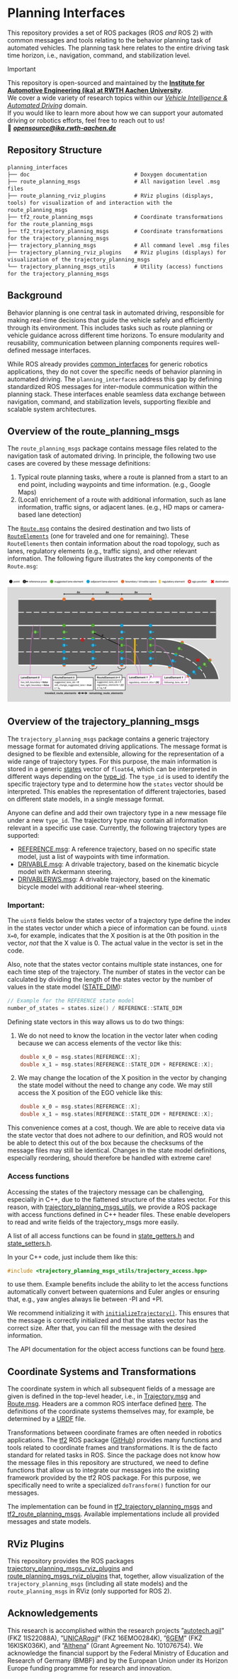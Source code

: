 # Planning Interfaces

This repository provides a set of ROS packages (ROS *and* ROS 2) with common messages and tools relating to the behavior planning task of automated vehicles. The planning task here relates to the entire driving task time horizon, i.e., navigation, command, and stabilization level.

> [!IMPORTANT]  
> This repository is open-sourced and maintained by the [**Institute for Automotive Engineering (ika) at RWTH Aachen University**](https://www.ika.rwth-aachen.de/).  
> We cover a wide variety of research topics within our [*Vehicle Intelligence & Automated Driving*](https://www.ika.rwth-aachen.de/en/competences/fields-of-research/vehicle-intelligence-automated-driving.html) domain.  
> If you would like to learn more about how we can support your automated driving or robotics efforts, feel free to reach out to us!  
> :email: ***opensource@ika.rwth-aachen.de***

## Repository Structure

```
planning_interfaces
├── doc                                 # Doxygen documentation
├── route_planning_msgs                 # All navigation level .msg files
├── route_planning_rviz_plugins         # RViz plugins (displays, tools) for visualization of and interaction with the route_planning_msgs
├── tf2_route_planning_msgs             # Coordinate transformations for the route_planning_msgs
├── tf2_trajectory_planning_msgs        # Coordinate transformations for the trajectory_planning_msgs
├── trajectory_planning_msgs            # All command level .msg files
├── trajectory_planning_rviz_plugins    # RViz plugins (displays) for visualization of the trajectory_planning_msgs
└── trajectory_planning_msgs_utils      # Utility (access) functions for the trajectory_planning_msgs
```

## Background

Behavior planning is one central task in automated driving, responsible for making real-time decisions that guide the vehicle safely and efficiently through its environment. This includes tasks such as route planning or vehicle guidance across different time horizons. To ensure modularity and reusability, communication between planning components requires well-defined message interfaces.

While ROS already provides [common_interfaces](https://github.com/ros2/common_interfaces) for generic robotics applications, they do not cover the specific needs of behavior planning in automated driving. The `planning_interfaces` address this gap by defining standardized ROS messages for inter-module communication within the planning stack. These interfaces enable seamless data exchange between navigation, command, and stabilization levels, supporting flexible and scalable system architectures.

## Overview of the route_planning_msgs
The `route_planning_msgs` package contains message files related to the navigation task of automated driving. In principle, the following two use cases are covered by these message definitions:
1. Typical route planning tasks, where a route is planned from a start to an end point, including waypoints and time information. (e.g., Google Maps)
2. (Local) enrichement of a route with additional information, such as lane information, traffic signs, or adjacent lanes. (e.g., HD maps or camera-based lane detection)

The [`Route.msg`](route_planning_msgs/msg/Route.msg) contains the desired destination and two lists of [`RouteElements`](route_planning_msgs/msg/RouteElement.msg) (one for traveled and one for remaining). These `RouteElements` then contain information about the road topology, such as lanes, regulatory elements (e.g., traffic signs), and other relevant information. The following figure illustrates the key components of the `Route.msg`:

![route-planning-msgs](assets/route-planning-msgs.png)


## Overview of the trajectory_planning_msgs

The `trajectory_planning_msgs` package contains a generic trajectory message format for automated driving applications. The message format is designed to be flexible and extensible, allowing for the representation of a wide range of trajectory types. For this purpose, the main information is stored in a generic [states](trajectory_planning_msgs/msg/Trajectory.msg#L10) vector of `float64`, which can be interpreted in different ways depending on the [type_id](trajectory_planning_msgs/msg/Trajectory.msg#L10). The `type_id` is used to identify the specific trajectory type and to determine how the `states` vector should be interpreted. This enables the representation of different trajectories, based on different state models, in a single message format.

Anyone can define and add their own trajectory type in a new message file under a new `type_id`. The trajectory type may contain all information relevant in a specific use case. Currently, the following trajectory types are supported:
- [REFERENCE.msg](trajectory_planning_msgs/msg/REFERENCE.msg): A reference trajectory, based on no specific state model, just a list of waypoints with time information.
- [DRIVABLE.msg](trajectory_planning_msgs/msg/DRIVABLE.msg): A drivable trajectory, based on the kinematic bicycle model with Ackermann steering.
- [DRIVABLERWS.msg](trajectory_planning_msgs/msg/DRIVABLERWS.msg): A drivable trajectory, based on the kinematic bicycle model with additional rear-wheel steering.

### Important:

The `uint8` fields below the states vector of a trajectory type define the index in the states vector under which a piece of information can be found. `uint8 X=0`, for example, indicates that the X position is at the 0th position in the vector, *not* that the X value is 0. The actual value in the vector is set in the code.

Also, note that the states vector contains multiple state instances, one for each time step of the trajectory. The number of states in the vector can be calculated by dividing the length of the states vector by the number of values in the state model ([STATE_DIM](trajectory_planning_msgs/msg/REFERENCE.msg#5)):
```cpp
// Example for the REFERENCE state model
number_of_states = states.size() / REFERENCE::STATE_DIM
```

Defining state vectors in this way allows us to do two things:

1. We do not need to know the location in the vector later when coding because we can access elements of the vector like this:
```cpp
    double x_0 = msg.states[REFERENCE::X];
    double x_1 = msg.states[REFERENCE::STATE_DIM + REFERENCE::X];
```

2. We may change the location of the X position in the vector by changing the state model without the need to change any code. We may still access the X position of the EGO vehicle like this:
```cpp
    double x_0 = msg.states[REFERENCE::X];
    double x_1 = msg.states[REFERENCE::STATE_DIM + REFERENCE::X];
```

This convenience comes at a cost, though. We are able to receive data via the state vector that does not adhere to our definition, and ROS would not be able to detect this out of the box because the checksums of the message files may still be identical. Changes in the state model definitions, especially reordering, should therefore be handled with extreme care!

### Access functions

Accessing the states of the trajectory message can be challenging, especially in C++, due to the flattened structure of the states vector. For this reason, with [trajectory_planning_msgs_utils](trajectory_planning_msgs_utils), we provide a ROS package with access functions defined in C++ header files. These enable developers to read and write fields of the trajectory_msgs more easily.

A list of all access functions can be found in [state_getters.h](trajectory_planning_msgs_utils/include/trajectory_planning_msgs_utils/impl/state_getters.h) and [state_setters.h](trajectory_planning_msgs_utils/include/trajectory_planning_msgs_utils/impl/state_setters.h).

In your C++ code, just include them like this:

```cpp
#include <trajectory_planning_msgs_utils/trajectory_access.hpp>
```

to use them. Example benefits include the ability to let the access functions automatically convert between quaternions and Euler angles or ensuring that, e.g., yaw angles always lie between -PI and +PI.

We recommend initializing it with [`initializeTrajectory()`](trajectory_planning_msgs_utils/include/trajectory_planning_msgs_utils/impl/init.h#L18). This ensures that the message is correctly initialized and that the states vector has the correct size. After that, you can fill the message with the desired information.

The API documentation for the object access functions can be found [here](https://ika-rwth-aachen.github.io/planning_interfaces).

## Coordinate Systems and Transformations

The coordinate system in which all subsequent fields of a message are given is defined in the top-level header, i.e., in [Trajectory.msg](trajectory_planning_msgs/msg/Trajectory.msg#L1) and [Route.msg](route_planning_msgs/msg/Route.msg#L1). Headers are a common ROS interface defined [here](https://github.com/ros2/common_interfaces/blob/rolling/std_msgs/msg/Header.msg). The definitions of the coordinate systems themselves may, for example, be determined by a [URDF](https://docs.ros.org/en/iron/Tutorials/Intermediate/URDF/URDF-Main.html) file.

Transformations between coordinate frames are often needed in robotics applications. The [tf2](http://wiki.ros.org/tf2) ROS package ([GitHub](https://github.com/ros2/geometry2)) provides many functions and tools related to coordinate frames and transformations. It is the de facto standard for related tasks in ROS. Since the package does not know how the message files in this repository are structured, we need to define functions that allow us to integrate our messages into the existing framework provided by the tf2 ROS package. For this purpose, we specifically need to write a specialized `doTransform()` function for our messages.

The implementation can be found in [tf2_trajectory_planning_msgs](tf2_trajectory_planning_msgs) and [tf2_route_planning_msgs](tf2_route_planning_msgs). Available implementations include all provided messages and state models.

## RViz Plugins

This repository provides the ROS packages [trajectory_planning_msgs_rviz_plugins](trajectory_planning_msgs_rviz_plugins) and [route_planning_msgs_rviz_plugins](route_planning_msgs_rviz_plugins) that, together, allow visualization of the `trajectory_planning_msgs` (including all state models) and the `route_planning_msgs` in RViz (only supported for ROS 2).

## Acknowledgements

This research is accomplished within the research projects ”[autotech.agil](https://www.autotechagil.de/)” (FKZ 1IS22088A), ”[UNICAR*agil*](https://www.unicaragil.de/en/)” (FKZ 16EMO0284K), ”[6GEM](https://www.6gem.de/en/)” (FKZ 16KISK036K), and ”[AIthena](https://aithena.eu/)” (Grant Agreement No. 101076754). We acknowledge the financial support by the Federal Ministry of Education and Research of Germany (BMBF) and by the European Union under its Horizon Europe funding programme for research and innovation.